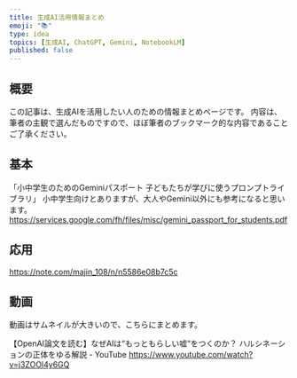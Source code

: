 ```yaml
---
title: 生成AI活用情報まとめ
emoji: "📚"
type: idea
topics: [生成AI, ChatGPT, Gemini, NotebookLM]
published: false
---
```


## 概要
この記事は、生成AIを活用したい人のための情報まとめページです。
内容は、筆者の主観で選んだものですので、ほぼ筆者のブックマーク的な内容であることご了承ください。


## 基本

「小中学生のためのGeminiパスポート 子どもたちが学びに使うプロンプトライブラリ」
小中学生向けとありますが、大人やGemini以外にも参考になると思います。
https://services.google.com/fh/files/misc/gemini_passport_for_students.pdf

## 応用

https://note.com/majin_108/n/n5586e08b7c5c



## 動画
動画はサムネイルが大きいので、こちらにまとめます。

【OpenAI論文を読む】なぜAIは“もっともらしい嘘“をつくのか？ ハルシネーションの正体をゆる解説 - YouTube
https://www.youtube.com/watch?v=j3ZOOl4y6GQ
